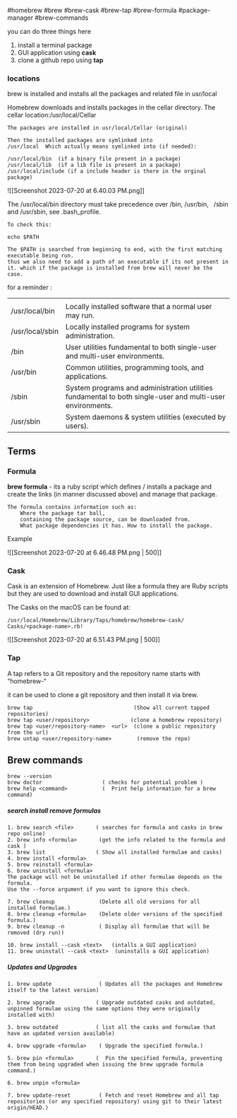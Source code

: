 
#homebrew
#brew
#brew-cask
#brew-tap
#brew-formula
#package-manager
#brew-commands

you can do three things here 

1. install a terminal package 
2. GUI application using **cask**
3. clone a github repo using **tap**

### locations

brew is installed and installs all the packages and related file in usr/local

Homebrew downloads and installs packages in the cellar directory.
The cellar location:/usr/local/Cellar

```
The packages are installed in usr/local/Cellar (original)

Then the installed packages are symlinked into 
/usr/local  Which actually means symlinked into (if needed): 

/usr/local/bin  (if a binary file present in a package)
/usr/local/lib  (if a lib file is present in a package)
/usr/local/include (if a include header is there in the orginal package)

```

![[Screenshot 2023-07-20 at 6.40.03 PM.png]]

The /usr/local/bin directory must take precedence over /bin, /usr/bin,   /sbin and /usr/sbin, see .bash_profile.

```
To check this: 

echo $PATH 

The $PATH is searched from beginning to end, with the first matching executable being run.
thus we also need to add a path of an executable if its not present in it. which if the package is installed from brew will never be the case. 

```
for a reminder :

|   |   |
|---|---|
|||
|/usr/local/bin|Locally installed software that a normal user may run.|
|/usr/local/sbin|Locally installed programs for system administration.|
|/bin|User utilities fundamental to both single-user and multi-user environments.|
|/usr/bin|Common utilities, programming tools, and applications.|
|/sbin|System programs and administration utilities fundamental to both single-user and multi-user environments.|
|/usr/sbin|System daemons & system utilities (executed by users).|

## Terms

### Formula 

**brew formula**  - its a ruby script which defines / installs a package and create the links (in manner discussed above) and manage that package.

```
The formula contains information such as:
	Where the package tar ball, 
	containing the package source, can be downloaded from.
	What package dependencies it has. How to install the package.
```
Example 

![[Screenshot 2023-07-20 at 6.46.48 PM.png | 500]]

### Cask 

Cask is an extension of Homebrew. Just like a formula they are Ruby scripts but they are used to download and install GUI applications.

The Casks on the macOS can be found at:  
```
/usr/local/Homebrew/Library/Taps/homebrew/homebrew-cask/ Casks/<package-name>.rb!
```


![[Screenshot 2023-07-20 at 6.51.43 PM.png | 500]]


### Tap

A tap refers to a Git repository and the repository name starts with “homebrew-“

it can be used to clone a git repository and then install it via brew.

```
brew tap                                (Show all current tapped repositories)
brew tap <user/repository>             (clone a homebrew repository)
brew tap <user/repository-name>  <url>  (clone a public repository from the url)
brew untap <user/repository-name>        (remove the repo)
```

## Brew commands

```
brew --version
brew doctor                   ( checks for potential problem )
brew help <command>           (  Print help information for a brew command)
```

##### search install remove formulas 

```
1. brew search <file>       ( searches for formula and casks in brew repo online)
2. brew info <formula>       (get the info related to the formula and cask )
3. brew list                ( Show all installed formulae and casks)
4. brew install <formula>
5. brew reinstall <formula>
6. brew uninstall <formula>
The package will not be uninstalled if other formulae depends on the formula.  
Use the --force argument if you want to ignore this check.

7. brew cleanup              (Delete all old versions for all installed formulae.)
8. brew cleanup <formula>    (Delete older versions of the specified formula.)
9. brew cleanup -n           ( Display all formulae that will be removed (dry run))

10. brew install --cask <text>   (intalls a GUI application)
11. brew uninstall --cask <text>  (uninstalls a GUI application)
```

##### Updates and Upgrades

```
1. brew update               ( Updates all the packages and Homebrew itself to the latest version)

2. brew upgrade             ( Upgrade outdated casks and outdated, unpinned formulae using the same options they were originally installed with)

3. brew outdated            ( list all the casks and formulae that have an updated version available)

4. brew upgrade <formula>    ( Upgrade the specified formula.)

5. brew pin <formula>       (  Pin the specified formula, preventing them from being upgraded when issuing the brew upgrade formula command.)

6. brew unpin <formula>

7. brew update-reset         ( Fetch and reset Homebrew and all tap repositories (or any specified repository) using git to their latest origin/HEAD.)
```